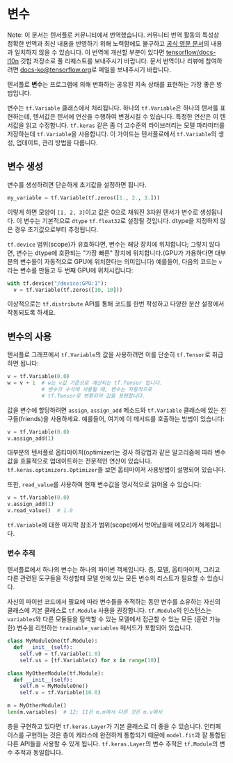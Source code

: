 # 변수

Note: 이 문서는 텐서플로 커뮤니티에서 번역했습니다. 커뮤니티 번역 활동의 특성상 정확한 번역과 최신 내용을 반영하기 위해 노력함에도 불구하고 [공식 영문 문서](https://www.tensorflow.org/?hl=en)의 내용과 일치하지 않을 수 있습니다. 이 번역에 개선할 부분이 있다면 [tensorflow/docs-l10n](https://github.com/tensorflow/docs-l10n/) 깃헙 저장소로 풀 리퀘스트를 보내주시기 바랍니다. 문서 번역이나 리뷰에 참여하려면 [docs-ko@tensorflow.org](https://groups.google.com/a/tensorflow.org/forum/#!forum/docs-ko)로 메일을 보내주시기 바랍니다.

텐서플로 **변수**는 프로그램에 의해 변화하는 공유된 지속 상태를 표현하는 가장 좋은 방법입니다.

변수는 `tf.Variable` 클래스에서 처리됩니다. 하나의 `tf.Variable`은 하나의 텐서를 표현하는데, 텐서값은 텐서에 연산을
수행하여 변경시킬 수 있습니다. 특정한 연산은 이 텐서값을 읽고 수정합니다. `tf.keras` 같은 좀 더 고수준의 라이브러리는 모델
파라미터를 저장하는데 `tf.Variable`을 사용합니다. 이 가이드는 텐서플로에서 `tf.Variable`의 생성, 업데이트, 관리 방법을
다룹니다.

## 변수 생성

변수를 생성하려면 단순하게 초기값을 설정하면 됩니다.

``` python
my_variable = tf.Variable(tf.zeros([1., 2., 3.]))
```

이렇게 하면 모양이 `[1, 2, 3]`이고 값은 0으로 채워진 3차원 텐서가 변수로 생성됩니다. 이 변수는 기본적으로 `dtype`
`tf.float32`로 설정될 것입니다. dtype을 지정하지 않은 경우 초기값으로부터 추정됩니다.

`tf.device` 범위(scope)가 유효하다면, 변수는 해당 장치에 위치합니다; 그렇지 않다면, 변수는 dtype에 호환되는 "가장 빠른"
장치에 위치합니다.(GPU가 가용하다면 대부분의 변수들이 자동적으로 GPU에 위치한다는 의미입니다) 예를들어, 다음의 코드는 `v`라는 변수를
만들고 두 번째 GPU에 위치시킵니다:

``` python
with tf.device("/device:GPU:1"):
  v = tf.Variable(tf.zeros([10, 10]))
```

이상적으로는 `tf.distribute` API를 통해 코드를 한번 작성하고 다양한 분산 설정에서 작동되도록 하세요.

## 변수의 사용

텐서플로 그래프에서 `tf.Variable`의 값을 사용하려면 이를 단순히 `tf.Tensor`로 취급하면 됩니다:

``` python
v = tf.Variable(0.0)
w = v + 1  # w는 v값 기준으로 계산되는 tf.Tensor 입니다.
           # 변수가 수식에 사용될 때, 변수는 자동적으로
           # tf.Tensor로 변환되어 값을 표현합니다.
```

값을 변수에 할당하려면 `assign`, `assign_add` 메소드와 `tf.Variable` 클래스에 있는 친구들(friends)을
사용하세요. 예를들어, 여기에 이 메서드를 호출하는 방법이 있습니다:

``` python
v = tf.Variable(0.0)
v.assign_add(1)
```

대부분의 텐서플로 옵티마이저(optimizer)는 경사 하강법과 같은 알고리즘에 따라 변수값을 효율적으로 업데이트하는 전문적인 연산이 있습니다.
`tf.keras.optimizers.Optimizer`을 보면 옵티마이저 사용방법이 설명되어 있습니다.

또한, `read_value`를 사용하여 현재 변수값을 명시적으로 읽어올 수 있습니다:

```python
v = tf.Variable(0.0)
v.assign_add(1)
v.read_value()  # 1.0
```

`tf.Variable`에 대한 마지막 참조가 범위(scope)에서 벗어났을때 메모리가 해제됩니다.

### 변수 추적

텐서플로에서 하나의 변수는 하나의 파이썬 객체입니다. 층, 모델, 옵티마이저, 그리고 다른 관련된 도구들을 작성할때 모델 안에 있는 모든 변수의
리스트가 필요할 수 있습니다.

자신의 파이썬 코드에서 필요에 따라 변수들을 추적하는 동안 변수를 소유하는 자신의 클래스에 기본 클래스로 `tf.Module` 사용을
권장합니다. `tf.Module`의 인스턴스는 `variables`와 다른 모듈들을 탐색할 수 있는 모델에서 접근할 수 있는 모든 (훈련
가능한) 변수을 리턴하는 `trainable_variables` 메서드가 포함되어 있습니다.

```python
class MyModuleOne(tf.Module):
  def __init__(self):
    self.v0 = tf.Variable(1.0)
    self.vs = [tf.Variable(x) for x in range(10)]
    
class MyOtherModule(tf.Module):
  def __init__(self):
    self.m = MyModuleOne()
    self.v = tf.Variable(10.0)
    
m = MyOtherModule()
len(m.variables)  # 12; 11은 m.m에서 다른 것은 m.v에서

```

층을 구현하고 있다면 `tf.keras.Layer`가 기본 클래스로 더 좋을 수 있습니다. 인터페이스를 구현하는 것은 층이 케라스에 완전하게
통합되기 때문에 `model.fit`과 잘 통합된 다른 API들을 사용할 수 있게 됩니다. `tf.keras.Layer`의 변수 추적은
`tf.Module`의 변수 추적과 동일합니다.
